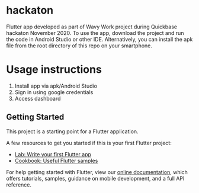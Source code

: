 # hackaton

Flutter app developed as part of Wavy Work project during Quickbase hackaton November 2020.
To use the app, download the project and run the code in Android Studio or other IDE. 
Alternatively, you can install the apk file from the root directory of this repo on your smartphone.

# Usage instructions

1. Install app via apk/Android Studio
2. Sign in using google credentials
3. Access dashboard

## Getting Started

This project is a starting point for a Flutter application.

A few resources to get you started if this is your first Flutter project:

- [Lab: Write your first Flutter app](https://flutter.dev/docs/get-started/codelab)
- [Cookbook: Useful Flutter samples](https://flutter.dev/docs/cookbook)

For help getting started with Flutter, view our
[online documentation](https://flutter.dev/docs), which offers tutorials,
samples, guidance on mobile development, and a full API reference.
